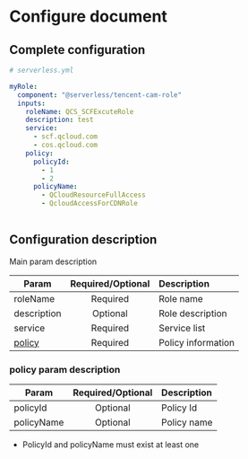 # Configure document

## Complete configuration

```yml
# serverless.yml

myRole:
  component: "@serverless/tencent-cam-role"
  inputs:
    roleName: QCS_SCFExcuteRole
    description: test
    service:
      - scf.qcloud.com
      - cos.qcloud.com
    policy:
      policyId:
        - 1
        - 2
      policyName:
        - QCloudResourceFullAccess
        - QcloudAccessForCDNRole
         
```

## Configuration description

Main param description

| Param        | Required/Optional    |    Description |
| --------     | :-----:              |   :----      |
| roleName       | Required          | Role name|
| description | Optional             | Role description |
| service  | Required                | Service list |
| [policy](#policy-param-description)| Required             | Policy information |


### policy param description

| Param        | Required/Optional    |  Description |
| --------     | :-----:              |  :----      |
| policyId     | Optional             | Policy Id |
| policyName   | Optional             | Policy name |

* PolicyId and policyName must exist at least one
